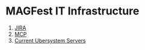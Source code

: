 # MAGFest IT Infrastructure

1. [JIRA](jira.html)
2. [MCP](mcp.html)
3. [Current Ubersystem Servers](ubersystem-list.html)
